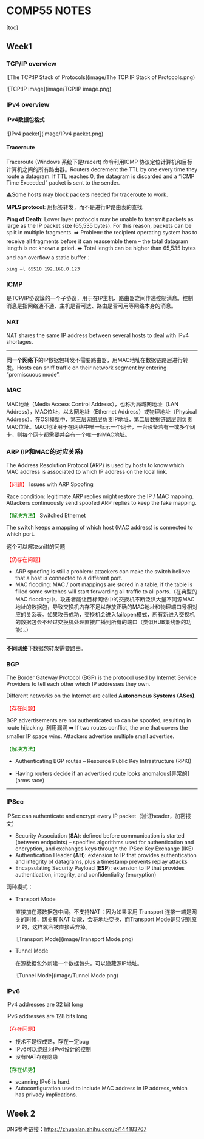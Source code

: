 # COMP55 NOTES

[toc]

## Week1

### TCP/IP overview

![The TCP:IP Stack of Protocols](image/The TCP:IP Stack of Protocols.png)

![TCP:IP image](image/TCP:IP image.png)

### IPv4 overview

#### IPv4数据包格式

![IPv4 packet](image/IPv4 packet.png)

#### Traceroute

Traceroute (Windows 系统下是tracert) 命令利用ICMP 协议定位计算机和目标计算机之间的所有路由器。Routers decrement the TTL by one every time they route a datagram. If TTL reaches 0, the datagram is discarded and a “ICMP Time Exceeded” packet is sent to the sender.

⚠️Some hosts may block packets needed for traceroute to work.

**MPLS protocol**: 用标签转发，而不是进行IP路由表的查找

**Ping of Death**: Lower layer protocols may be unable to transmit packets as large as the IP packet size (65,535 bytes). For this reason, packets can be split in multiple fragments. ➡️ Problem: the recipient operating system has to receive all fragments before it can reassemble them – the total datagram length is not known a priori. ➡️ Total length can be higher than 65,535 bytes and can overflow a static buffer：

```
ping –l 65510 192.168.0.123
```

### ICMP

是TCP/IP协议簇的一个子协议，用于在IP主机、路由器之间传递控制消息。控制消息是指网络通不通、主机是否可达、路由是否可用等网络本身的消息。

### NAT

NAT shares the same IP address between several hosts to deal with IPv4 shortages.

****

**同一个网络下**的IP数据包转发不需要路由器，用MAC地址在数据链路层进行转发。Hosts can sniff traffic on their network segment by entering “promiscuous mode”. 

### MAC

MAC地址（Media Access Control Address），也称为局域网地址（LAN Address），MAC位址，以太网地址（Ethernet Address）或物理地址（Physical Address）。在OSI模型中，第三层网络层负责IP地址，第二层数据链路层则负责MAC位址。MAC地址用于在网络中唯一标示一个网卡，一台设备若有一或多个网卡，则每个网卡都需要并会有一个唯一的MAC地址。

### ARP (IP和MAC的对应关系)

The Address Resolution Protocol (ARP) is used by hosts to know which MAC address is associated to which IP address on the local link.

<font color='red'>【问题】</font> Issues with ARP Spoofing

Race condition: legitimate ARP replies might restore the IP / MAC mapping. Attackers continuously send spoofed ARP replies to keep the fake mapping.

<font color='green'>【解决方法】</font> Switched Ethernet

The switch keeps a mapping of which host (MAC address) is connected to which port.

这个可以解决sniff的问题

<font color='red'>【仍存在问题】</font>

* ARP spoofing is still a problem: attackers can make the switch believe that a host is connected to a different port.
* MAC flooding: MAC / port mappings are stored in a table, if the table is filled some switches will start forwarding all traffic to all ports.（在典型的MAC flooding中，攻击者能让目标网络中的交换机不断泛洪大量不同源MAC地址的数据包，导致交换机内存不足以存放正确的MAC地址和物理端口号相对应的关系表。如果攻击成功，交换机会进入failopen模式，所有新进入交换机的数据包会不经过交换机处理直接广播到所有的端口（类似HUB集线器的功能）。）

****

**不同网络下**数据包转发需要路由。

### BGP

The Border Gateway Protocol (BGP) is the protocol used by Internet Service Providers to tell each other which IP addresses they own.

Different networks on the Internet are called **Autonomous Systems (ASes)**.

<font color='red'>【存在问题】</font>

BGP advertisements are not authenticated so can be spoofed, resulting in route hijacking. 利用漏洞 ➡️ If two routes conflict, the one that covers the smaller IP space wins. Attackers advertise multiple small advertise.

<font color='green'>【解决方法】</font>

* Authenticating BGP routes – Resource Public Key Infrastructure (RPKI) 

* Having routers decide if an advertised route looks anomalous[异常的] (arms race)

****

### IPSec

 IPSec can authenticate and encrypt every IP packet（验证header，加密报文）

* Security Association (**SA**): defined before communication is started (between endpoints) – specifies algorithms used for authentication and encryption, and exchanges keys through the IPSec Key Exchange (IKE)
* Authentication Header (**AH**): extension to IP that provides authentication and integrity of datagrams, plus a timestamp prevents replay attacks
* Encapsulating Security Payload (**ESP**): extension to IP that provides authentication, integrity, and confidentiality (encryption)

两种模式：

* Transport Mode

  直接加在源数据包中间。不支持NAT：因为如果采用 Transport 连接一端是网关的时候，网关有 NAT 功能，会将地址变换，而Transport Mode是只识别原 IP 的，这样就会被直接丢弃掉。

  ![Transport Mode](image/Transport Mode.png)

* Tunnel Mode

  在源数据包外新建一个数据包头，可以隐藏源IP地址。

  ![Tunnel Mode](image/Tunnel Mode.png)

### IPv6

IPv4 addresses are 32 bit long

IPv6 addresses are 128 bits long

<font color='red'>【存在问题】</font>

* 技术不是很成熟，存在一定bug
* IPv6可以绕过为IPv4设计的控制
* 没有NAT存在隐患

<font color='green'>【存在优势】</font>

* scanning IPv6 is hard.
* Autoconfiguration used to include MAC address in IP address, which has privacy implications.



## Week 2



DNS参考链接：https://zhuanlan.zhihu.com/p/144183767

